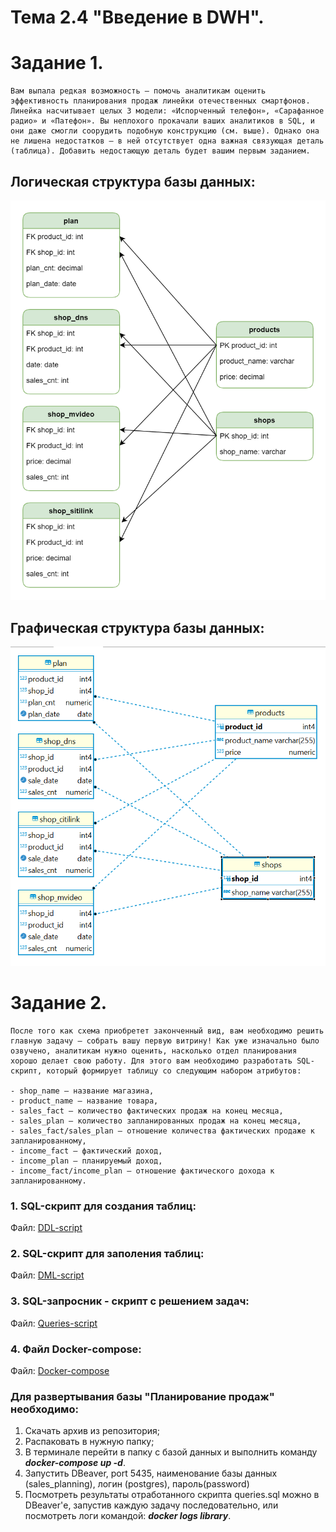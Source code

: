 # Тема 2.4 "Введение в DWH".
# Задание 1. 
```
Вам выпала редкая возможность — помочь аналитикам оценить эффективность планирования продаж линейки отечественных смартфонов. Линейка насчитывает целых 3 модели: «Испорченный телефон», «Сарафанное радио» и «Патефон». Вы неплохого прокачали ваших аналитиков в SQL, и они даже смогли соорудить подобную конструкцию (см. выше). Однако она не лишена недостатков — в ней отсутствует одна важная связующая деталь (таблица). Добавить недостающую деталь будет вашим первым заданием.
```

## Логическая структура базы данных:

![Logic structure](retail_structure.png)

## Графическая структура базы данных:

![Graphic structure](retail_structure_dbeaver.png)

# Задание 2. 
```
После того как схема приобретет законченный вид, вам необходимо решить главную задачу — собрать вашу первую витрину! Как уже изначально было озвучено, аналитикам нужно оценить, насколько отдел планирования хорошо делает свою работу. Для этого вам необходимо разработать SQL-скрипт, который формирует таблицу со следующим набором атрибутов:

- shop_name — название магазина,
- product_name — название товара,
- sales_fact — количество фактических продаж на конец месяца,
- sales_plan — количество запланированных продаж на конец месяца,
- sales_fact/sales_plan — отношение количества фактических продаже к запланированному,
- income_fact — фактический доход,
- income_plan — планируемый доход,
- income_fact/income_plan — отношение фактического дохода к запланированному.
```

### 1. SQL-скрипт для создания таблиц:
Файл: [DDL-script](sql_scripts/ddl/1_ddl.sql)

### 2. SQL-скрипт для заполения таблиц:
Файл: [DML-script](sql_scripts/dml/2_dml.sql)

### 3. SQL-запросник - скрипт с решением задач:
Файл: [Queries-script](sql_scripts/queries.sql)

### 4. Файл Docker-compose:
Файл: [Docker-compose](docker-compose.yml)


### Для развертывания базы "Планирование продаж" необходимо:
1. Скачать архив из репозитория;
2. Распаковать в нужную папку;
3. В терминале перейти в папку с базой данных и выполнить команду ***docker-compose up -d***.
4. Запустить DBeaver, port 5435, наименование базы данных (sales_planning), логин (postgres), пароль(password)
5. Посмотреть результаты отработанного скрипта queries.sql можно в DBeaver'е, запустив каждую задачу последовательно, или посмотреть логи командой: ***docker logs library***.